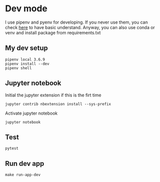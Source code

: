 # Dev mode
I use pipenv and pyenv for developing. If you never use them, you can check [here](https://medium.com/wu-hao-hsiang/how-to-set-up-python-working-environment-233a8a894c0a) to have basic understand. Anyway, you can also use conda or venv and install package from requirements.txt

## My dev setup
```
pipenv local 3.6.9
pipenv install --dev
pipenv shell
```

## Jupyter notebook
Initial the jupyter extension if this is the firt time
```
jupyter contrib nbextension install --sys-prefix
```

Activate jupyter notebook
```
jupyter notebook
```

## Test
```
pytest
```

## Run dev app
```
make run-app-dev
```

